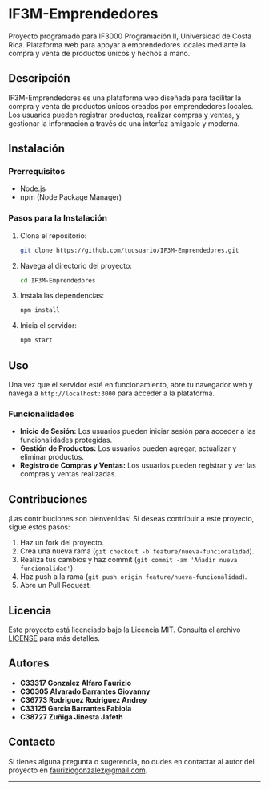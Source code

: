 # IF3M-Emprendedores

Proyecto programado para IF3000 Programación II, Universidad de Costa Rica. Plataforma web para apoyar a emprendedores locales mediante la compra y venta de productos únicos y hechos a mano.


## Descripción

IF3M-Emprendedores es una plataforma web diseñada para facilitar la compra y venta de productos únicos creados por emprendedores locales. Los usuarios pueden registrar productos, realizar compras y ventas, y gestionar la información a través de una interfaz amigable y moderna.

## Instalación

### Prerrequisitos
- Node.js
- npm (Node Package Manager)

### Pasos para la Instalación
1. Clona el repositorio:
    ```sh
    git clone https://github.com/tuusuario/IF3M-Emprendedores.git
    ```
2. Navega al directorio del proyecto:
    ```sh
    cd IF3M-Emprendedores
    ```
3. Instala las dependencias:
    ```sh
    npm install
    ```
4. Inicia el servidor:
    ```sh
    npm start
    ```

## Uso
Una vez que el servidor esté en funcionamiento, abre tu navegador web y navega a `http://localhost:3000` para acceder a la plataforma.

### Funcionalidades
- **Inicio de Sesión:** Los usuarios pueden iniciar sesión para acceder a las funcionalidades protegidas.
- **Gestión de Productos:** Los usuarios pueden agregar, actualizar y eliminar productos.
- **Registro de Compras y Ventas:** Los usuarios pueden registrar y ver las compras y ventas realizadas.

## Contribuciones

¡Las contribuciones son bienvenidas! Si deseas contribuir a este proyecto, sigue estos pasos:
1. Haz un fork del proyecto.
2. Crea una nueva rama (`git checkout -b feature/nueva-funcionalidad`).
3. Realiza tus cambios y haz commit (`git commit -am 'Añadir nueva funcionalidad'`).
4. Haz push a la rama (`git push origin feature/nueva-funcionalidad`).
5. Abre un Pull Request.

## Licencia
Este proyecto está licenciado bajo la Licencia MIT. Consulta el archivo [LICENSE](LICENSE) para más detalles.

## Autores

- **C33317 Gonzalez Alfaro Faurizio**
- **C30305 Alvarado Barrantes Giovanny**
- **C36773 Rodriguez Rodriguez Andrey**
- **C33125 Garcia Barrantes Fabiola**
- **C38727 Zuñiga Jinesta Jafeth**

## Contacto

Si tienes alguna pregunta o sugerencia, no dudes en contactar al autor del proyecto en [fauriziogonzalez@gmail.com](mailto:fauriziogonzalez@gmail.com).

---
